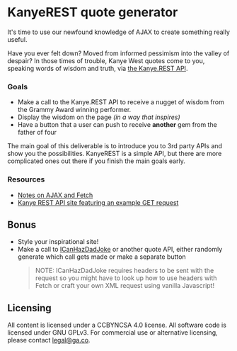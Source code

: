 # KanyeREST quote generator

It's time to use our newfound knowledge of AJAX to create something really useful.

Have you ever felt down? Moved from informed pessimism into the valley of despair? In those times of trouble, Kanye West quotes come to you, speaking words of wisdom and truth, via [the Kanye.REST API](https://kanye.rest/).

### Goals

- Make a call to the Kanye.REST API to receive a nugget of wisdom from the Grammy Award winning performer.
- Display the wisdom on the page _(in a way that inspires)_
- Have a button that a user can push to receive **another** gem from the father of four

The main goal of this deliverable is to introduce you to 3rd party APIs and show you the possibilities. KanyeREST is a simple API, but there are more complicated ones out there if you finish the main goals early.

### Resources

- [Notes on AJAX and Fetch](https://gawdiseattle.gitbook.io/wdi/00readme/ajax-fetch)
- [Kanye REST API site featuring an example GET request](https://kanye.rest/)

## Bonus

- Style your inspirational site!
- Make a call to [ICanHazDadJoke](https://icanhazdadjoke.com/api) or another quote API, either randomly generate which call gets made or make a separate button
  > NOTE: ICanHazDadJoke requires headers to be sent with the request so you might have to look up how to use headers with Fetch or craft your own XML request using vanilla Javascript!

## Licensing

All content is licensed under a CC­BY­NC­SA 4.0 license.
All software code is licensed under GNU GPLv3. For commercial use or alternative licensing, please contact legal@ga.co.
